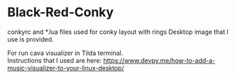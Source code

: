 # Black-Red-Conky

conkyrc and *.lua files used for conky layout with rings
Desktop image that I use is provided.

For run cava visualizer in Tilda terminal.  
Instructions that I used are here: https://www.devpy.me/how-to-add-a-music-visualizer-to-your-linux-desktop/ 

